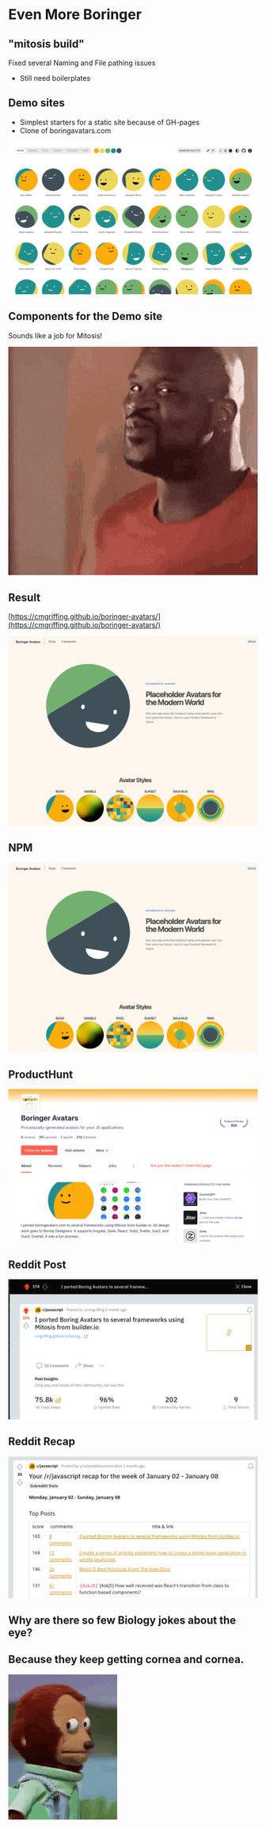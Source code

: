 # Even More Boringer

## "mitosis build"

Fixed several Naming and File pathing issues

- Still need boilerplates

## Demo sites

- Simplest starters for a static site because of GH-pages
- Clone of boringavatars.com

![](./assets/boring-avatars-og.png)

## Components for the Demo site

Sounds like a job for Mitosis!

![](./assets/yay.gif)

## Result

[https://cmgriffing.github.io/boringer-avatars/](https://cmgriffing.github.io/boringer-avatars/)

![](./assets/boringer.png)

## NPM

![](./assets/boringer.png)

## ProductHunt

![](./assets/product-hunt.png)

## Reddit Post

![](./assets/reddit.png)

## Reddit Recap

![](./assets/reddit-top-post.png)

## Why are there so few Biology jokes about the eye?

## Because they keep getting cornea and cornea.

![](./assets/puppet-awkward.gif)
